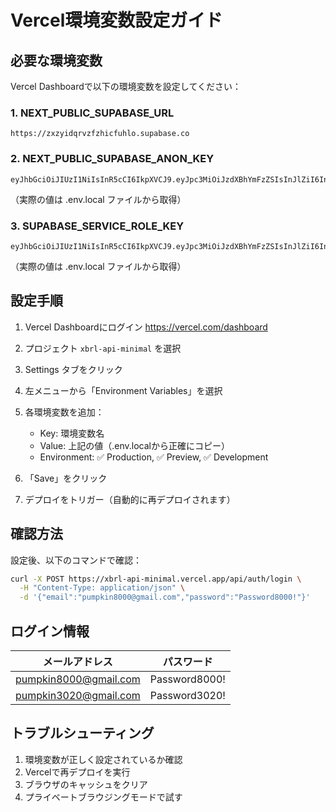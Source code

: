 # Vercel環境変数設定ガイド

## 必要な環境変数

Vercel Dashboardで以下の環境変数を設定してください：

### 1. NEXT_PUBLIC_SUPABASE_URL
```
https://zxzyidqrvzfzhicfuhlo.supabase.co
```

### 2. NEXT_PUBLIC_SUPABASE_ANON_KEY
```
eyJhbGciOiJIUzI1NiIsInR5cCI6IkpXVCJ9.eyJpc3MiOiJzdXBhYmFzZSIsInJlZiI6Inp4enlpZHFydnpmeGhpY2Z1aGxvIiwicm9sZSI6ImFub24iLCJpYXQiOjE3MzQzNDU2MDAsImV4cCI6MjA0OTkyMTYwMH0.YOUR_ACTUAL_KEY_HERE
```
（実際の値は .env.local ファイルから取得）

### 3. SUPABASE_SERVICE_ROLE_KEY
```
eyJhbGciOiJIUzI1NiIsInR5cCI6IkpXVCJ9.eyJpc3MiOiJzdXBhYmFzZSIsInJlZiI6Inp4enlpZHFydnpmeGhpY2Z1aGxvIiwicm9sZSI6InNlcnZpY2Vfcm9sZSIsImlhdCI6MTczNDM0NTYwMCwiZXhwIjoyMDQ5OTIxNjAwfQ.YOUR_ACTUAL_KEY_HERE
```
（実際の値は .env.local ファイルから取得）

## 設定手順

1. Vercel Dashboardにログイン
   https://vercel.com/dashboard

2. プロジェクト `xbrl-api-minimal` を選択

3. Settings タブをクリック

4. 左メニューから「Environment Variables」を選択

5. 各環境変数を追加：
   - Key: 環境変数名
   - Value: 上記の値（.env.localから正確にコピー）
   - Environment: ✅ Production, ✅ Preview, ✅ Development

6. 「Save」をクリック

7. デプロイをトリガー（自動的に再デプロイされます）

## 確認方法

設定後、以下のコマンドで確認：

```bash
curl -X POST https://xbrl-api-minimal.vercel.app/api/auth/login \
  -H "Content-Type: application/json" \
  -d '{"email":"pumpkin8000@gmail.com","password":"Password8000!"}'
```

## ログイン情報

| メールアドレス | パスワード |
|---------------|-----------|
| pumpkin8000@gmail.com | Password8000! |
| pumpkin3020@gmail.com | Password3020! |

## トラブルシューティング

1. 環境変数が正しく設定されているか確認
2. Vercelで再デプロイを実行
3. ブラウザのキャッシュをクリア
4. プライベートブラウジングモードで試す